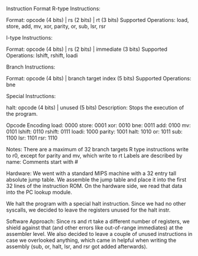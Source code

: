 Instruction Format
R-type Instructions:

Format: opcode (4 bits) | rs (2 bits) | rt (3 bits)
Supported Operations: load, store, add, mv, xor, parity, or, sub, lsr, rsr

I-type Instructions:

Format: opcode (4 bits) | rs (2 bits) | immediate (3 bits)
Supported Operations: lshift, rshift, loadi

Branch Instructions:

Format: opcode (4 bits) | branch target index (5 bits)
Supported Operations: bne

Special Instructions:

halt: opcode (4 bits) | unused (5 bits)
Description: Stops the execution of the program.

Opcode Encoding
load: 0000
store: 0001
xor: 0010
bne: 0011
add: 0100
mv: 0101
lshift: 0110
rshift: 0111
loadi: 1000
parity: 1001
halt: 1010
or: 1011
sub: 1100
lsr: 1101
rsr: 1110

Notes:
There are a maximum of 32 branch targets
R type instructions write to r0, except for parity and mv, which write to rt
Labels are described by name:
Comments start with #


Hardware:
We went with a standard MIPS machine with a 32 entry tall absolute jump table. We assemble the jump table and place it into the first 32 lines of the instruction ROM. On the hardware side, we read that data into the PC lookup module.

We halt the program with a special halt instruction. Since we had no other syscalls, we decided to leave the registers unused for the halt instr.

Software Approach:
Since rs and rt take a different number of registers, we shield against that (and other errors like out-of-range immediates) at the assembler level. We also decided to leave a couple of unused instructions in case we overlooked anything, which came in helpful when writing the assembly (sub, or, halt, lsr, and rsr got added afterwards).